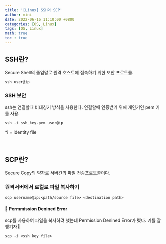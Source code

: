 ```yaml
---
title: '[Linux] SSH와 SCP'
author: mini
date: 2022-06-16 11:10:00 +0800
categories: [OS, Linux]
tags: [OS, Linux]
math: true
toc : true
---
```


## SSH란?
Secure Shell의 줄임말로 원격 호스트에 접속하기 위한 보안 프로토콜.
```
ssh user@ip
```
### SSH 보안
ssh는 연결할때 비대칭키 방식을 사용한다.
연결할때 인증받기 위해 개인키인 pem 키를 사용.
```
ssh -i ssh_key.pem user@ip
```
*i = identity file
<br/><br/><br/>

## SCP란?
Secure Copy의 약자로 서버간의 파일 전송프로토콜이다.

### 원격서버에서 로컬로 파일 복사하기
```
scp username@ip:<path/source file> <destination path>
```

#### 🛑 Permmission Denined Error
scp를 사용하여 파일을 복사하려 했는데 Permission Denined Error가 떴다. 키를 잘챙기자😬
```
scp -i <ssh key file>
```

